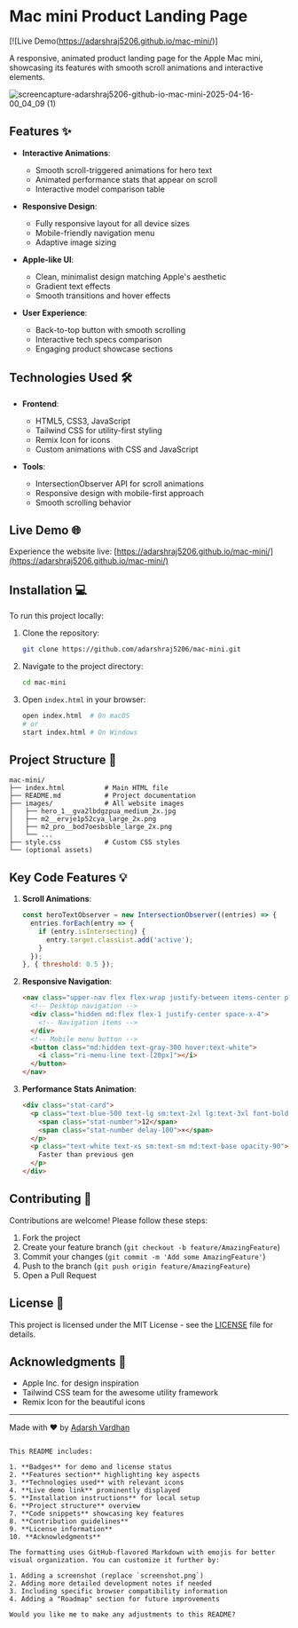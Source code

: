 # Mac mini Product Landing Page

[![Live Demo(https://adarshraj5206.github.io/mac-mini/)]


A responsive, animated product landing page for the Apple Mac mini, showcasing its features with smooth scroll animations and interactive elements.

![screencapture-adarshraj5206-github-io-mac-mini-2025-04-16-00_04_09 (1)](https://github.com/user-attachments/assets/19ac6d30-4baa-43e1-8f4e-6b4e1bc5ee2e)


## Features ✨

- **Interactive Animations**:
  - Smooth scroll-triggered animations for hero text
  - Animated performance stats that appear on scroll
  - Interactive model comparison table

- **Responsive Design**:
  - Fully responsive layout for all device sizes
  - Mobile-friendly navigation menu
  - Adaptive image sizing

- **Apple-like UI**:
  - Clean, minimalist design matching Apple's aesthetic
  - Gradient text effects
  - Smooth transitions and hover effects

- **User Experience**:
  - Back-to-top button with smooth scrolling
  - Interactive tech specs comparison
  - Engaging product showcase sections

## Technologies Used 🛠️

- **Frontend**:
  - HTML5, CSS3, JavaScript
  - Tailwind CSS for utility-first styling
  - Remix Icon for icons
  - Custom animations with CSS and JavaScript

- **Tools**:
  - IntersectionObserver API for scroll animations
  - Responsive design with mobile-first approach
  - Smooth scrolling behavior

## Live Demo 🌐

Experience the website live: [https://adarshraj5206.github.io/mac-mini/](https://adarshraj5206.github.io/mac-mini/)

## Installation 💻

To run this project locally:

1. Clone the repository:
   ```bash
   git clone https://github.com/adarshraj5206/mac-mini.git
   ```
2. Navigate to the project directory:
   ```bash
   cd mac-mini
   ```
3. Open `index.html` in your browser:
   ```bash
   open index.html  # On macOS
   # or
   start index.html # On Windows
   ```

## Project Structure 📂

```
mac-mini/
├── index.html          # Main HTML file
├── README.md           # Project documentation
├── images/             # All website images
│   ├── hero_1__gva2lbdgzpua_medium_2x.jpg
│   ├── m2__ervje1p52cya_large_2x.png
│   ├── m2_pro__bod7oesbsble_large_2x.png
│   └── ...
├── style.css           # Custom CSS styles
└── (optional assets)
```

## Key Code Features 💡

1. **Scroll Animations**:
   ```javascript
   const heroTextObserver = new IntersectionObserver((entries) => {
     entries.forEach(entry => {
       if (entry.isIntersecting) {
         entry.target.classList.add('active');
       }
     });
   }, { threshold: 0.5 });
   ```

2. **Responsive Navigation**:
   ```html
   <nav class="upper-nav flex flex-wrap justify-between items-center py-2 bg-[#1d1d1f] px-4 md:px-[150px]">
     <!-- Desktop navigation -->
     <div class="hidden md:flex flex-1 justify-center space-x-4">
       <!-- Navigation items -->
     </div>
     <!-- Mobile menu button -->
     <button class="md:hidden text-gray-300 hover:text-white">
       <i class="ri-menu-line text-[20px]"></i>
     </button>
   </nav>
   ```

3. **Performance Stats Animation**:
   ```html
   <div class="stat-card">
     <p class="text-blue-500 text-lg sm:text-2xl lg:text-3xl font-bold mb-1">
       <span class="stat-number">12</span>
       <span class="stat-number delay-100">×</span>
     </p>
     <p class="text-white text-xs sm:text-sm md:text-base opacity-90">
       Faster than previous gen
     </p>
   </div>
   ```

## Contributing 🤝

Contributions are welcome! Please follow these steps:

1. Fork the project
2. Create your feature branch (`git checkout -b feature/AmazingFeature`)
3. Commit your changes (`git commit -m 'Add some AmazingFeature'`)
4. Push to the branch (`git push origin feature/AmazingFeature`)
5. Open a Pull Request

## License 📜

This project is licensed under the MIT License - see the [LICENSE](LICENSE) file for details.

## Acknowledgments 🙏

- Apple Inc. for design inspiration
- Tailwind CSS team for the awesome utility framework
- Remix Icon for the beautiful icons

---

Made with ❤️ by [Adarsh Vardhan](https://github.com/adarshraj5206)
```

This README includes:

1. **Badges** for demo and license status
2. **Features section** highlighting key aspects
3. **Technologies used** with relevant icons
4. **Live demo link** prominently displayed
5. **Installation instructions** for local setup
6. **Project structure** overview
7. **Code snippets** showcasing key features
8. **Contribution guidelines**
9. **License information**
10. **Acknowledgments**

The formatting uses GitHub-flavored Markdown with emojis for better visual organization. You can customize it further by:

1. Adding a screenshot (replace `screenshot.png`)
2. Adding more detailed development notes if needed
3. Including specific browser compatibility information
4. Adding a "Roadmap" section for future improvements

Would you like me to make any adjustments to this README?
